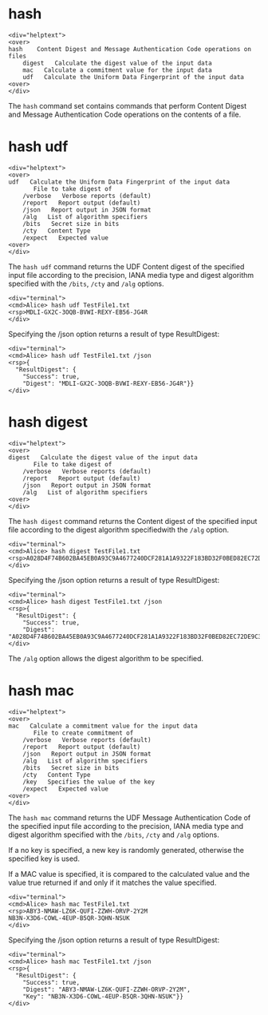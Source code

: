 

# hash

~~~~
<div="helptext">
<over>
hash    Content Digest and Message Authentication Code operations on files
    digest   Calculate the digest value of the input data
    mac   Calculate a commitment value for the input data
    udf   Calculate the Uniform Data Fingerprint of the input data
<over>
</div>
~~~~

The `hash` command set contains commands that perform Content Digest and 
Message Authentication Code operations on the contents of a file.

# hash udf

~~~~
<div="helptext">
<over>
udf   Calculate the Uniform Data Fingerprint of the input data
       File to take digest of
    /verbose   Verbose reports (default)
    /report   Report output (default)
    /json   Report output in JSON format
    /alg   List of algorithm specifiers
    /bits   Secret size in bits
    /cty   Content Type
    /expect   Expected value
<over>
</div>
~~~~

The `hash udf` command returns the UDF Content digest of the specified input 
file according to the precision, IANA media type and digest algorithm specified
with the `/bits`, `/cty` and `/alg` options.


~~~~
<div="terminal">
<cmd>Alice> hash udf TestFile1.txt
<rsp>MDLI-GX2C-3OQB-BVWI-REXY-EB56-JG4R
</div>
~~~~

Specifying the /json option returns a result of type ResultDigest:

~~~~
<div="terminal">
<cmd>Alice> hash udf TestFile1.txt /json
<rsp>{
  "ResultDigest": {
    "Success": true,
    "Digest": "MDLI-GX2C-3OQB-BVWI-REXY-EB56-JG4R"}}
</div>
~~~~



# hash digest

~~~~
<div="helptext">
<over>
digest   Calculate the digest value of the input data
       File to take digest of
    /verbose   Verbose reports (default)
    /report   Report output (default)
    /json   Report output in JSON format
    /alg   List of algorithm specifiers
<over>
</div>
~~~~

The `hash digest` command returns the Content digest of the specified input 
file according to the digest algorithm specifiedwith the `/alg` option.



~~~~
<div="terminal">
<cmd>Alice> hash digest TestFile1.txt
<rsp>A028D4F74B602BA45EB0A93C9A4677240DCF281A1A9322F183BD32F0BED82EC72DE9C3957B2F4C9A1CCF7ED14F85D73498DF38017E703D47EBB9F0B3BF116F69
</div>
~~~~

Specifying the /json option returns a result of type ResultDigest:

~~~~
<div="terminal">
<cmd>Alice> hash digest TestFile1.txt /json
<rsp>{
  "ResultDigest": {
    "Success": true,
    "Digest": "A028D4F74B602BA45EB0A93C9A4677240DCF281A1A9322F183BD32F0BED82EC72DE9C3957B2F4C9A1CCF7ED14F85D73498DF38017E703D47EBB9F0B3BF116F69"}}
</div>
~~~~


The `/alg` option allows the digest algorithm to be specified.

# hash mac

~~~~
<div="helptext">
<over>
mac   Calculate a commitment value for the input data
       File to create commitment of
    /verbose   Verbose reports (default)
    /report   Report output (default)
    /json   Report output in JSON format
    /alg   List of algorithm specifiers
    /bits   Secret size in bits
    /cty   Content Type
    /key   Specifies the value of the key
    /expect   Expected value
<over>
</div>
~~~~

The `hash mac` command returns the UDF Message Authentication Code of the specified 
input file according to the precision, IANA media type and digest algorithm specified
with the `/bits`, `/cty` and `/alg` options.

If a no key is specified, a new key is randomly generated, otherwise the specified 
key is used. 

If a MAC value is specified, it is compared to the calculated value and the value
true returned if and only if it matches the value specified.


~~~~
<div="terminal">
<cmd>Alice> hash mac TestFile1.txt
<rsp>ABY3-NMAW-LZ6K-QUFI-ZZWH-ORVP-2Y2M
NB3N-X3D6-COWL-4EUP-B5QR-3QHN-NSUK
</div>
~~~~

Specifying the /json option returns a result of type ResultDigest:

~~~~
<div="terminal">
<cmd>Alice> hash mac TestFile1.txt /json
<rsp>{
  "ResultDigest": {
    "Success": true,
    "Digest": "ABY3-NMAW-LZ6K-QUFI-ZZWH-ORVP-2Y2M",
    "Key": "NB3N-X3D6-COWL-4EUP-B5QR-3QHN-NSUK"}}
</div>
~~~~


